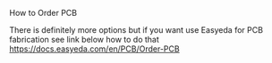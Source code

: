 How to Order PCB

There is definitely more options but if you want use Easyeda for PCB fabrication see link below how to do that                                      
https://docs.easyeda.com/en/PCB/Order-PCB